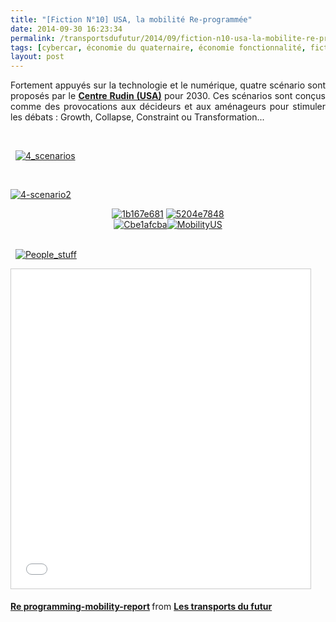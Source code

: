 ```yaml
---
title: "[Fiction N°10] USA, la mobilité Re-programmée"
date: 2014-09-30 16:23:34
permalink: /transportsdufutur/2014/09/fiction-n10-usa-la-mobilite-re-programmee.html
tags: [cybercar, économie du quaternaire, économie fonctionnalité, fiction, low cost, marchabilité, véhicule propre]
layout: post
---
```


<p style="text-align: justify;">Fortement appuyés sur la technologie et le numérique, quatre scénario sont proposés par le <a href="http://wagner.nyu.edu/rudincenter/" target="_blank"><strong>Centre Rudin (USA)</strong></a> pour 2030. Ces scénarios sont conçus comme des provocations aux décideurs et aux aménageurs pour stimuler les débats : Growth, Collapse, Constraint ou Transformation...</p> <p style="text-align: justify;"> </p> <p style="text-align: justify;">  <a class="asset-img-link" href="https://gabrielplassat.github.io/transportsdufutur/wp-content/uploads/sites/6/old/6a0120a66d2ad4970b01b8d0741be7970c-pi.png" style="display: inline;"><img rel="lightbox[]" alt="4_scenarios" border="0" class="asset  asset-image at-xid-6a0120a66d2ad4970b01b8d0741be7970c image-full img-responsive" src="/wp-content/uploads/sites/6/old/6a0120a66d2ad4970b01b8d0741be7970c-800wi.png" title="4_scenarios" /></a></p> <p style="text-align: justify;"> </p>   <!--more-->  <p style="text-align: justify;"><a class="asset-img-link" href="https://gabrielplassat.github.io/transportsdufutur/wp-content/uploads/sites/6/old/6a0120a66d2ad4970b01b8d0741bfe970c-pi.png" style="display: inline;"><img rel="lightbox[]" alt="4-scenario2" border="0" class="asset  asset-image at-xid-6a0120a66d2ad4970b01b8d0741bfe970c image-full img-responsive" src="/wp-content/uploads/sites/6/old/6a0120a66d2ad4970b01b8d0741bfe970c-800wi.png" title="4-scenario2" /></a></p> <p style="text-align: center;"><a class="asset-img-link" href="https://gabrielplassat.github.io/transportsdufutur/wp-content/uploads/sites/6/old/6a0120a66d2ad4970b01b8d0741c48970c-pi.png" style="display: inline;"><img rel="lightbox[]" alt="1b167e681" border="0" class="asset  asset-image at-xid-6a0120a66d2ad4970b01b8d0741c48970c img-responsive" src="/wp-content/uploads/sites/6/old/6a0120a66d2ad4970b01b8d0741c48970c-800wi.png" title="1b167e681" /></a> <a class="asset-img-link" href="https://gabrielplassat.github.io/transportsdufutur/wp-content/uploads/sites/6/old/6a0120a66d2ad4970b01b7c6ea10de970b-pi.png" style="display: inline;"><img rel="lightbox[]" alt="5204e7848" border="0" class="asset  asset-image at-xid-6a0120a66d2ad4970b01b7c6ea10de970b img-responsive" src="/wp-content/uploads/sites/6/old/6a0120a66d2ad4970b01b7c6ea10de970b-800wi.png" title="5204e7848" /></a><br /> <a class="asset-img-link" href="https://gabrielplassat.github.io/transportsdufutur/wp-content/uploads/sites/6/old/6a0120a66d2ad4970b01b7c6ea10f9970b-pi.png" style="display: inline;"><img rel="lightbox[]" alt="Cbe1afcba" border="0" class="asset  asset-image at-xid-6a0120a66d2ad4970b01b7c6ea10f9970b img-responsive" src="/wp-content/uploads/sites/6/old/6a0120a66d2ad4970b01b7c6ea10f9970b-800wi.png" title="Cbe1afcba" /></a><a class="asset-img-link" href="https://gabrielplassat.github.io/transportsdufutur/wp-content/uploads/sites/6/old/6a0120a66d2ad4970b01bb078f7262970d-pi.png" style="display: inline;"><img rel="lightbox[]" alt="MobilityUS" border="0" class="asset  asset-image at-xid-6a0120a66d2ad4970b01bb078f7262970d img-responsive" src="/wp-content/uploads/sites/6/old/6a0120a66d2ad4970b01bb078f7262970d-800wi.png" title="MobilityUS" /></a><br /><br /></p> <p style="text-align: justify;">  <a class="asset-img-link" href="https://gabrielplassat.github.io/transportsdufutur/wp-content/uploads/sites/6/old/6a0120a66d2ad4970b01bb078f72af970d-pi.png" style="display: inline;"><img rel="lightbox[]" alt="People_stuff" border="0" class="asset  asset-image at-xid-6a0120a66d2ad4970b01bb078f72af970d image-full img-responsive" src="/wp-content/uploads/sites/6/old/6a0120a66d2ad4970b01bb078f72af970d-800wi.png" title="People_stuff" /></a></p> <p><iframe allowfullscreen="" frameborder="0" height="511" marginheight="0" marginwidth="0" scrolling="no" src="//www.slideshare.net/slideshow/embed_code/39691077" style="border: 1px solid #CCC; border-width: 1px; margin-bottom: 5px; max-width: 100%;" width="479"> </iframe></p> <div style="margin-bottom: 5px;"><strong> <a href="https://fr.slideshare.net/transportsdufutur/re-programmingmobilityreport" target="_blank" title="Re programming-mobility-report">Re programming-mobility-report</a> </strong> from <strong><a href="http://www.slideshare.net/transportsdufutur" target="_blank">Les transports du futur</a></strong></div>
